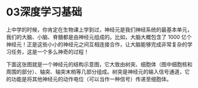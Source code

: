 # 03深度学习基础

上中学的时候，你肯定在生物课上学到过，神经元是我们神经系统的最基本单元，我们的大脑、小脑、脊髓都是由神经元组成的。比如，大脑大概包含了 1000 亿个神经元！正是这些小小的神经元之间互相连接合作，让大脑能够完成非常复杂的学习任务，这是一个多么神奇的过程！

下面这张图就是一个神经元的结构示意图，它大致由树突、细胞体（图中细胞核和周围的部分）、轴突、轴突末梢等几部分组成。树突是神经元的输入信号通道，它的功能是将其他神经元的动作电位（可以当作一种信号）传递至细胞体。
